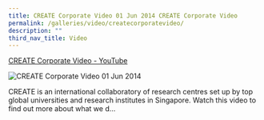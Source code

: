 ```yaml
---
title: CREATE Corporate Video 01 Jun 2014 CREATE Corporate Video
permalink: /galleries/video/createcorporatevideo/
description: ""
third_nav_title: Video
---
```

[CREATE Corporate Video - YouTube](https://www.youtube.com/embed/QUX32Wp0FiA?html5=1&rel=0)

![CREATE Corporate Video](https://img.youtube.com/vi/QUX32Wp0FiA/default.jpg)
01 Jun 2014


CREATE is an international collaboratory of research centres set up by top global universities and research institutes in Singapore. Watch this video to find out more about what we d...